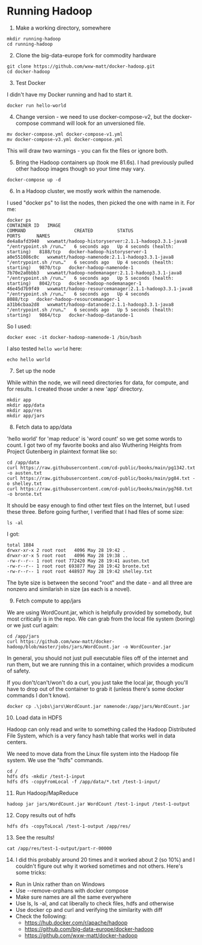 # Running Hadoop

1. Make a working directory, somewhere

```
mkdir running-hadoop
cd running-hadoop
```

2. Clone the big-data-europe fork for commodity hardware

```
git clone https://github.com/wxw-matt/docker-hadoop.git
cd docker-hadoop
```

3. Test Docker 

I didn't have my Docker running and had to start it.

```
docker run hello-world
```

4. Change version - we need to use docker-compose-v2, but the docker-compose command will look for an unversioned file.

```
mv docker-compose.yml docker-compose-v1.yml
mv docker-compose-v3.yml docker-compose.yml
```

This will draw two warnings - you can fix the files or ignore both.


5. Bring the Hadoop containers up (took me 81.6s). I had previously pulled other hadoop images though so your time may vary.

```
docker-compose up -d
```

6. In a Hadoop cluster, we mostly work within the namenode. 

I used "docker ps" to list the nodes, then picked the one with name in it. For me:

```
docker ps
CONTAINER ID   IMAGE                                                    COMMAND                  CREATED         STATUS                            PORTS      NAMES
de4a8afd3940   wxwmatt/hadoop-historyserver:2.1.1-hadoop3.3.1-java8     "/entrypoint.sh /run…"   6 seconds ago   Up 4 seconds (health: starting)   8188/tcp   docker-hadoop-historyserver-1
a0e551086c0c   wxwmatt/hadoop-namenode:2.1.1-hadoop3.3.1-java8          "/entrypoint.sh /run…"   6 seconds ago   Up 4 seconds (health: starting)   9870/tcp   docker-hadoop-namenode-1
7b70e2a0bbb3   wxwmatt/hadoop-nodemanager:2.1.1-hadoop3.3.1-java8       "/entrypoint.sh /run…"   6 seconds ago   Up 5 seconds (health: starting)   8042/tcp   docker-hadoop-nodemanager-1
46e45d7b9f49   wxwmatt/hadoop-resourcemanager:2.1.1-hadoop3.3.1-java8   "/entrypoint.sh /run…"   6 seconds ago   Up 4 seconds                      8088/tcp   docker-hadoop-resourcemanager-1
a31b6cbaa2d8   wxwmatt/hadoop-datanode:2.1.1-hadoop3.3.1-java8          "/entrypoint.sh /run…"   6 seconds ago   Up 5 seconds (health: starting)   9864/tcp   docker-hadoop-datanode-1
```

So I used:

```
docker exec -it docker-hadoop-namenode-1 /bin/bash
```

I also tested `hello world` here:

```
echo hello world
```

7. Set up the node

While within the node, we will need directories for data, for compute, and for results. I created those under a new 'app' directory.

```
mkdir app
mkdir app/data
mkdir app/res
mkdir app/jars
```

8. Fetch data to app/data

'hello world' for 'map reduce' is 'word count' so we get some words to count. I got two of my favorite books and also Wuthering Heights from Project Gutenberg in plaintext format like so:

```
cd /app/data
curl https://raw.githubusercontent.com/cd-public/books/main/pg1342.txt -o austen.txt
curl https://raw.githubusercontent.com/cd-public/books/main/pg84.txt -o shelley.txt
curl https://raw.githubusercontent.com/cd-public/books/main/pg768.txt -o bronte.txt
```

It should be easy enough to find other text files on the Internet, but I used these three. Before going further, I verified that I had files of some size:

```
ls -al
```

I got: 

```
total 1884
drwxr-xr-x 2 root root   4096 May 28 19:42 .
drwxr-xr-x 5 root root   4096 May 28 19:38 ..
-rw-r--r-- 1 root root 772420 May 28 19:41 austen.txt
-rw-r--r-- 1 root root 693877 May 28 19:42 bronte.txt
-rw-r--r-- 1 root root 448937 May 28 19:42 shelley.txt
```

The byte size is between the second "root" and the date - and all three are nonzero and similarish in size (as each is a novel).

9. Fetch compute to app/jars

We are using WordCount.jar, which is helpfully provided by somebody, but most critically is in the repo. We can grab from the local file system (boring) or we just curl again:

```
cd /app/jars
curl https://github.com/wxw-matt/docker-hadoop/blob/master/jobs/jars/WordCount.jar -o WordCounter.jar
```

In general, you should not just pull executable files off of the internet and run them, but we are running this in a container, which provides a modicum of safety.

If you don't/can't/won't do a curl, you just take the local jar, though you'll have to drop out of the container to grab it (unless there's some docker commands I don't know).

```
docker cp .\jobs\jars\WordCount.jar namenode:/app/jars/WordCount.jar
```

10. Load data in HDFS

Hadoop can only read and write to something called the Hadoop Distributed File System, which is a very fancy hash table that works well in data centers.

We need to move data from the Linux file system into the Hadoop file system. We use the "hdfs" commands.

```
cd /
hdfs dfs -mkdir /test-1-input
hdfs dfs -copyFromLocal -f /app/data/*.txt /test-1-input/
```

11. Run Hadoop/MapReduce

```
hadoop jar jars/WordCount.jar WordCount /test-1-input /test-1-output
```

12. Copy results out of hdfs

```
hdfs dfs -copyToLocal /test-1-output /app/res/
```

13. See the results!

```
cat /app/res/test-1-output/part-r-00000
```

14. I did this probably around 20 times and it worked about 2 (so 10%) and I couldn't figure out why it worked sometimes and not others. Here's some tricks:

* Run in Unix rather than on Windows
* Use --remove-orphans with docker compose
* Make sure names are all the same everywhere
* Use ls, ls -al, and cat liberally to check files, hdfs and otherwise
* Use docker cp and curl and verifying the similarity with diff
* Check the following:
	- https://hub.docker.com/r/apache/hadoop
	- https://github.com/big-data-europe/docker-hadoop
	- https://github.com/wxw-matt/docker-hadoop
